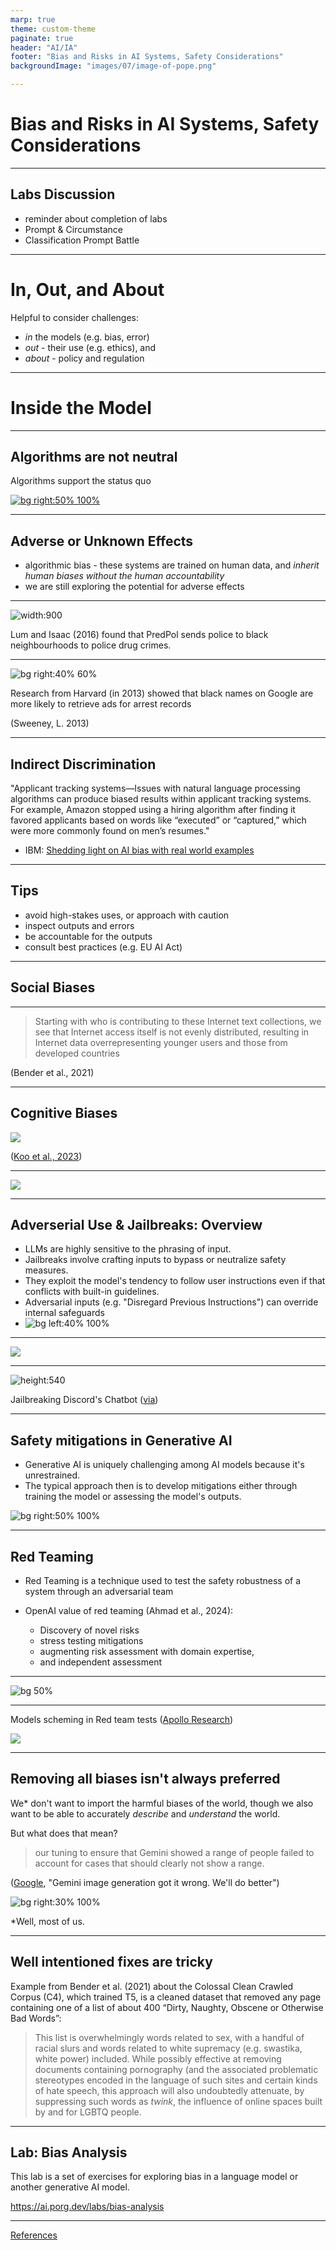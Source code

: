 ```yaml
---
marp: true
theme: custom-theme
paginate: true
header: "AI/IA"
footer: "Bias and Risks in AI Systems, Safety Considerations"
backgroundImage: "images/07/image-of-pope.png"

---
```


# Bias and Risks in AI Systems, Safety Considerations

----

## Labs Discussion

- reminder about completion of labs
- Prompt & Circumstance
- Classification Prompt Battle

----

# In, Out, and About

Helpful to consider challenges:
  - *in* the models (e.g. bias, error)
  - *out* - their use (e.g. ethics), and
  - *about* - policy and regulation

----

# Inside the Model <!--fit-->

---

## Algorithms are not neutral

Algorithms support the status quo

[![bg right:50% 100%](/slides/images/07/twitter-gender.png)](https://www.kaggle.com/datasets/crowdflower/twitter-user-gender-classification)

----

## Adverse or Unknown Effects

- algorithmic bias - these systems are trained on human data, and *inherit human biases without the human accountability*
- we are still exploring the potential for adverse effects

---

![width:900](/slides/images/07/pred-pol.png)

Lum and Isaac (2016) found that PredPol sends police to black neighbourhoods to police drug crimes.

----

![bg right:40% 60%](/slides/images/07/arrest-ads.png)

Research from Harvard (in 2013) showed that black names on Google are more likely to retrieve ads for arrest records

(Sweeney, L. 2013)

----

## Indirect Discrimination

"Applicant tracking systems—Issues with natural language processing algorithms can produce biased results within applicant tracking systems. For example, Amazon stopped using a hiring algorithm after finding it favored applicants based on words like “executed” or “captured,” which were more commonly found on men’s resumes."
- IBM: [Shedding light on AI bias with real world examples](https://www.ibm.com/think/topics/shedding-light-on-ai-bias-with-real-world-examples)

----

## Tips

- avoid high-stakes uses, or approach with caution
- inspect outputs and errors
- be accountable for the outputs
- consult best practices (e.g. EU AI Act)

<!--
- "'the black box' said it" is not a good defense - and use AI with that accountability in mind
-->

----

## Social Biases

----

> Starting with who is contributing to these Internet text collections, we see that Internet access itself is not evenly distributed, resulting in Internet data overrepresenting younger users and those from developed countries

(Bender et al., 2021)

----

## Cognitive Biases
![](/slides/images/07/cognitive-biases.png)

([Koo et al., 2023](https://arxiv.org/pdf/2309.17012))

----

![](/slides/images/07/cognitive-results.png)

----

## Adverserial Use & Jailbreaks: Overview

- LLMs are highly sensitive to the phrasing of input.
- Jailbreaks involve crafting inputs to bypass or neutralize safety measures.
- They exploit the model's tendency to follow user instructions even if that conflicts with built-in guidelines.
- Adversarial inputs (e.g. "Disregard Previous Instructions") can override internal safeguards
- ![bg left:40% 100%](/slides/images/07/shuttle-disaster.png)

---

![](/slides/images/07/tangerine-poem.png)

----

![height:540](/slides/images/07/grandma-trick.png)

Jailbreaking Discord's Chatbot ([via](https://trans.enby.town/notice/AUjhC6QLd2dQzsVXe4))

----

## Safety mitigations in Generative AI

- Generative AI is uniquely challenging among AI models because it's unrestrained.
- The typical approach then is to develop mitigations either through training the model or assessing the model's outputs.

![bg right:50% 100%](/slides/images/07/openai-safety-training.png)

----

## Red Teaming

- Red Teaming is a technique used to test the safety robustness of a system through an adversarial team
  
- OpenAI value of red teaming (Ahmad et al., 2024):
  -  Discovery of novel risks
  -  stress testing mitigations
  -  augmenting risk assessment with domain expertise,
  -  and independent assessment

----

![bg 50%](/slides/images/gpt-4o-redteaming.png)

-----

Models scheming in Red team tests ([Apollo Research](https://www.apolloresearch.ai/research/scheming-reasoning-evaluations))

![](/slides/images/07/claude-scheming.png)

-----

## Removing all biases isn't always preferred

We* don't want to import the harmful biases of the world, though we also want to be able to accurately *describe* and *understand* the world.

But what does that mean?

> our tuning to ensure that Gemini showed a range of people failed to account for cases that should clearly not show a range. 

([Google](https://blog.google/products/gemini/gemini-image-generation-issue/), "Gemini image generation got it wrong. We'll do better")

 ![bg right:30% 100%](/slides/images/07/image-of-pope.png)

 <!--Gemini result for a pope-->

 <div class="footnote">
  *Well, most of us.
 </div>

----

## Well intentioned fixes are tricky

Example from Bender et al. (2021) about the Colossal Clean Crawled Corpus (C4), which trained T5, is a cleaned dataset that removed any page containing one of a list of about 400 “Dirty, Naughty, Obscene or Otherwise Bad Words”:
> This list is overwhelmingly words related to sex, with a handful of racial slurs and words related to white supremacy (e.g. swastika, white power) included. While possibly effective at removing documents containing pornography (and the associated problematic stereotypes encoded in the language of such sites and certain kinds of hate speech, this approach will also undoubtedly attenuate, by suppressing such words as *twink*, the influence of online spaces built by and for LGBTQ people.

----

## Lab: Bias Analysis

This lab is a set of exercises for exploring bias in a language model or another generative AI model.

<https://ai.porg.dev/labs/bias-analysis>

---

[References](https://ai.porg.dev/notes/references)
